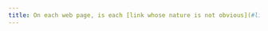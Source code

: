 ```yaml
---
title: On each web page, is each [link whose nature is not obvious](#link-whose-nature-is-not-evident) visible in relation to the surrounding text?
---
```

